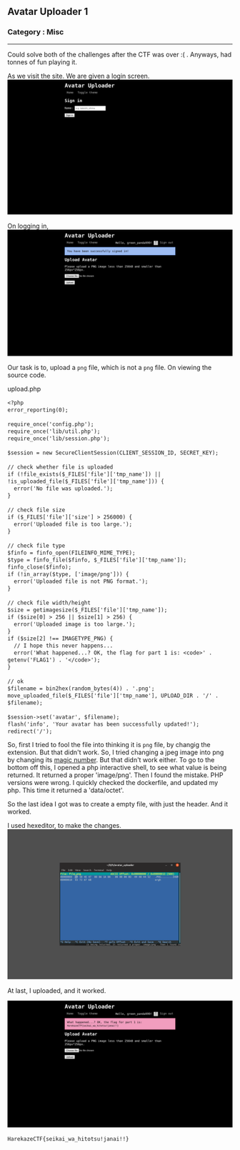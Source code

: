 ## Avatar Uploader 1
### Category : Misc

---
Could solve both of the challenges after the CTF was over :( . Anyways, had tonnes of fun playing it.


As we visit the site. We are given a login screen.  
![Image](login.jpeg)

On logging in,
![Image](main.jpeg)

Our task is to, upload a `png` file, which is not a `png` file. On viewing the source code.

upload.php
```
<?php
error_reporting(0);

require_once('config.php');
require_once('lib/util.php');
require_once('lib/session.php');

$session = new SecureClientSession(CLIENT_SESSION_ID, SECRET_KEY);

// check whether file is uploaded
if (!file_exists($_FILES['file']['tmp_name']) || !is_uploaded_file($_FILES['file']['tmp_name'])) {
  error('No file was uploaded.');
}

// check file size
if ($_FILES['file']['size'] > 256000) {
  error('Uploaded file is too large.');
}

// check file type
$finfo = finfo_open(FILEINFO_MIME_TYPE);
$type = finfo_file($finfo, $_FILES['file']['tmp_name']);
finfo_close($finfo);
if (!in_array($type, ['image/png'])) {
  error('Uploaded file is not PNG format.');
}

// check file width/height
$size = getimagesize($_FILES['file']['tmp_name']);
if ($size[0] > 256 || $size[1] > 256) {
  error('Uploaded image is too large.');
}
if ($size[2] !== IMAGETYPE_PNG) {
  // I hope this never happens...
  error('What happened...? OK, the flag for part 1 is: <code>' . getenv('FLAG1') . '</code>');
}

// ok
$filename = bin2hex(random_bytes(4)) . '.png';
move_uploaded_file($_FILES['file']['tmp_name'], UPLOAD_DIR . '/' . $filename);

$session->set('avatar', $filename);
flash('info', 'Your avatar has been successfully updated!');
redirect('/');
```

So, first I tried to fool the file into thinking it is `png` file, by changig the extension. But that didn't work. So, I tried changing a jpeg image into png by changing its [magic number](https://en.wikipedia.org/wiki/List_of_file_signatures). But that didn't work either. To go to the bottom off this, I opened a php interactive shell, to see what value is being returned. It returned a proper 'image/png'. Then I found the mistake. PHP versions were wrong. I quickly checked the dockerfile, and updated my php. This time it returned a 'data/octet'.

So the last idea I got was to create a empty file, with just the header. And it worked. 


I used hexeditor, to make the changes.
![Image](hex.png)

At last, I uploaded, and it worked.

![Image](flag.jpeg)

```
HarekazeCTF{seikai_wa_hitotsu!janai!!}
```